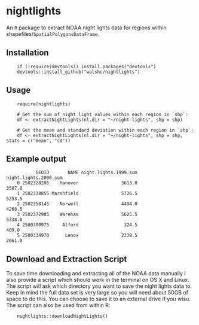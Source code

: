 
# nightlights
An `R` package to extract NOAA night lights data for regions within shapefiles/`SpatialPolygonsDataFrame`.

## Installation
        if (!require(devtools)) install.packages("devtools")
        devtools::install_github("walshc/nightlights")

## Usage
        require(nightlights)

        # Get the sum of night light values within each region in `shp`:
        df <- extractNightLights(nl.dir = "~/night-lights", shp = shp)

        # Get the mean and standard deviation within each region in `shp`:
        df <- extractNightLights(nl.dir = "~/night-lights", shp = shp, stats = c("mean", "sd"))

## Example output
               GEOID       NAME night.lights.1999.sum night.lights.2000.sum
        0 2502328285    Hanover                3613.0                3587.0
        1 2502338855 Marshfield                5726.5                5253.5
        2 2502350145    Norwell                4494.0                4268.5
        3 2502372985    Wareham                5625.5                5338.0
        4 2500300975     Alford                 324.5                 409.0
        5 2500334970      Lenox                2339.5                2661.0

## Download and Extraction Script
To save time downloading and extracting all of the NOAA data manually I also provide a script which should work in the terminal on OS X and Linux. The script will ask which directory you want to save the night lights data to. Keep in mind the full data set is very large so you will need about 50GB of space to do this. You can choose to save it to an external drive if you wisu. The script can also be used from within R:

        nightlights::downloadNightLights()
